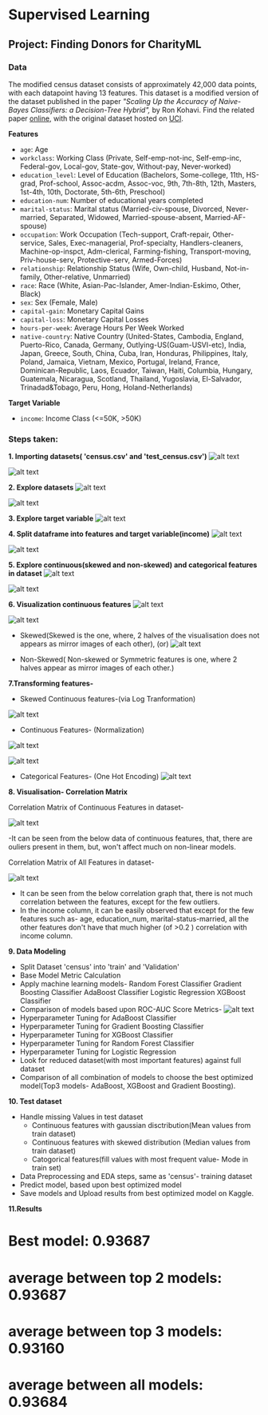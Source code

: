 # Supervised Learning
## Project: Finding Donors for CharityML


### Data

The modified census dataset consists of approximately 42,000 data points, with each datapoint having 13 features. This dataset is a modified version of the dataset published in the paper *"Scaling Up the Accuracy of Naive-Bayes Classifiers: a Decision-Tree Hybrid",* by Ron Kohavi. Find the related paper [online](https://www.aaai.org/Papers/KDD/1996/KDD96-033.pdf), with the original dataset hosted on [UCI](https://archive.ics.uci.edu/ml/datasets/Census+Income).

**Features**
- `age`: Age
- `workclass`: Working Class (Private, Self-emp-not-inc, Self-emp-inc, Federal-gov, Local-gov, State-gov, Without-pay, Never-worked)
- `education_level`: Level of Education (Bachelors, Some-college, 11th, HS-grad, Prof-school, Assoc-acdm, Assoc-voc, 9th, 7th-8th, 12th, Masters, 1st-4th, 10th, Doctorate, 5th-6th, Preschool)
- `education-num`: Number of educational years completed
- `marital-status`: Marital status (Married-civ-spouse, Divorced, Never-married, Separated, Widowed, Married-spouse-absent, Married-AF-spouse)
- `occupation`: Work Occupation (Tech-support, Craft-repair, Other-service, Sales, Exec-managerial, Prof-specialty, Handlers-cleaners, Machine-op-inspct, Adm-clerical, Farming-fishing, Transport-moving, Priv-house-serv, Protective-serv, Armed-Forces)
- `relationship`: Relationship Status (Wife, Own-child, Husband, Not-in-family, Other-relative, Unmarried)
- `race`: Race (White, Asian-Pac-Islander, Amer-Indian-Eskimo, Other, Black)
- `sex`: Sex (Female, Male)
- `capital-gain`: Monetary Capital Gains
- `capital-loss`: Monetary Capital Losses
- `hours-per-week`: Average Hours Per Week Worked
- `native-country`: Native Country (United-States, Cambodia, England, Puerto-Rico, Canada, Germany, Outlying-US(Guam-USVI-etc), India, Japan, Greece, South, China, Cuba, Iran, Honduras, Philippines, Italy, Poland, Jamaica, Vietnam, Mexico, Portugal, Ireland, France, Dominican-Republic, Laos, Ecuador, Taiwan, Haiti, Columbia, Hungary, Guatemala, Nicaragua, Scotland, Thailand, Yugoslavia, El-Salvador, Trinadad&Tobago, Peru, Hong, Holand-Netherlands)

**Target Variable**
- `income`: Income Class (<=50K, >50K)

### Steps taken:
**1. Importing datasets( 'census.csv' and 'test_census.csv')**
![alt text](https://github.com/rickhagwal/KaggleCompetitions/blob/master/Donors_for_Charity_ML/images/data.PNG)

![alt text](https://github.com/rickhagwal/KaggleCompetitions/blob/master/Donors_for_Charity_ML/images/test.PNG)

**2. Explore datasets**
![alt text](https://github.com/rickhagwal/KaggleCompetitions/blob/master/Donors_for_Charity_ML/images/data_info.PNG)

![alt text](https://github.com/rickhagwal/KaggleCompetitions/blob/master/Donors_for_Charity_ML/images/train_info.PNG)

**3. Explore target variable**
![alt text](https://github.com/rickhagwal/KaggleCompetitions/blob/master/Donors_for_Charity_ML/images/Data_exploration.PNG)

**4. Split dataframe into features and target variable(income)**
![alt text](https://github.com/rickhagwal/KaggleCompetitions/blob/master/Donors_for_Charity_ML/images/Split_data_features.PNG)

![alt text](https://github.com/rickhagwal/KaggleCompetitions/blob/master/Donors_for_Charity_ML/images/split_data_income.PNG)

**5. Explore continuous(skewed and non-skewed) and categorical features in dataset**
![alt text](https://github.com/rickhagwal/KaggleCompetitions/blob/master/Donors_for_Charity_ML/images/Unique_val_categorical.PNG)

![alt text](https://github.com/rickhagwal/KaggleCompetitions/blob/master/Donors_for_Charity_ML/images/cont_categ_features.PNG)

**6. Visualization continuous features**
![alt text](https://github.com/rickhagwal/KaggleCompetitions/blob/master/Donors_for_Charity_ML/images/visualise_contin_1.PNG)

![alt text](https://github.com/rickhagwal/KaggleCompetitions/blob/master/Donors_for_Charity_ML/images/visualise_contin_2.PNG)

- Skewed(Skewed is the one, where, 2 halves of the visualisation does not appears as mirror images of each other), (or)
![alt text](https://github.com/rickhagwal/KaggleCompetitions/blob/master/Donors_for_Charity_ML/images/Skewed_distr_cont_1.PNG)

- Non-Skewed( Non-skewed or Symmetric features is one, where 2 halves appear as mirror images of each other.) 

**7.Transforming features-**
- Skewed Continuous features-(via Log Tranformation)

![alt text](https://github.com/rickhagwal/KaggleCompetitions/blob/master/Donors_for_Charity_ML/images/Skewed_distr_cont_2.PNG)

- Continuous Features- (Normalization)

![alt text](https://github.com/rickhagwal/KaggleCompetitions/blob/master/Donors_for_Charity_ML/images/Normalize_features.PNG)

![alt text](https://github.com/rickhagwal/KaggleCompetitions/blob/master/Donors_for_Charity_ML/images/features_after_normalize.PNG)

- Categorical Features- (One Hot Encoding)
![alt text](https://github.com/rickhagwal/KaggleCompetitions/blob/master/Donors_for_Charity_ML/images/one_hot_categ.PNG)

**8. Visualisation- Correlation Matrix**

Correlation Matrix of Continuous Features in dataset-

![alt text](https://github.com/rickhagwal/KaggleCompetitions/blob/master/Donors_for_Charity_ML/images/corelation_cont.PNG)

-It can be seen from the below data of continuous features, that, there are ouliers present in them, but, won't affect much on non-linear models.

Correlation Matrix of All Features in dataset-

![alt text](https://github.com/rickhagwal/KaggleCompetitions/blob/master/Donors_for_Charity_ML/images/corelation_all.PNG)
- It can be seen from the below correlation graph that, there is not much correlation between the features, except for the few outliers.
- In the income column, it can be easily observed that except for the few features such as- age, education_num, marital-status-married,
 all the other features don't have that much higher (of >0.2 ) correlation with income column.

**9. Data Modeling**
-   Split Dataset 'census' into 'train' and 'Validation'
-   Base Model Metric Calculation
-   Apply machine learning models- 
      Random Forest Classifier
      Gradient Boosting Classifier
      AdaBoost Classifier
      Logistic Regression
      XGBoost Classifier
-   Comparison of models based upon ROC-AUC Score Metrics-
![alt text](https://github.com/rickhagwal/KaggleCompetitions/blob/master/Donors_for_Charity_ML/images/metrics_calc_All_models.PNG)
-   Hyperparameter Tuning for AdaBoost Classifier
-   Hyperparameter Tuning for Gradient Boosting Classifier
-   Hyperparameter Tuning for XGBoost Classifier
-   Hyperparameter Tuning for Random Forest Classifier
-   Hyperparameter Tuning for Logistic Regression
-   Look for reduced dataset(with most important features) against full dataset
-   Comparison of all combination of models to choose the best optimized model(Top3 models- AdaBoost, XGBoost and Gradient Boosting).

**10. Test dataset**
-   Handle missing Values in test dataset
      - Continuous features with gaussian disctribution(Mean values from train dataset)
     -  Continuous features with skewed distribution (Median values from train dataset)
     -  Catogorical features(fill values with most frequent value- Mode in train set)
-   Data Preprocessing and EDA steps, same as 'census'- training dataset
-   Predict model, based upon best optimized model
-   Save models and Upload results from best optimized model on Kaggle.

**11.Results**

#     Best model:  0.93687

#     average between top 2 models: 0.93687

#     average between top 3 models: 0.93160

#     average between all models: 0.93684

